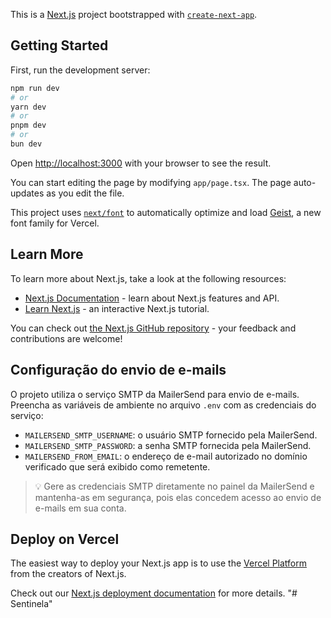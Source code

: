 This is a [Next.js](https://nextjs.org) project bootstrapped with [`create-next-app`](https://nextjs.org/docs/app/api-reference/cli/create-next-app).

## Getting Started

First, run the development server:

```bash
npm run dev
# or
yarn dev
# or
pnpm dev
# or
bun dev
```

Open [http://localhost:3000](http://localhost:3000) with your browser to see the result.

You can start editing the page by modifying `app/page.tsx`. The page auto-updates as you edit the file.

This project uses [`next/font`](https://nextjs.org/docs/app/building-your-application/optimizing/fonts) to automatically optimize and load [Geist](https://vercel.com/font), a new font family for Vercel.

## Learn More

To learn more about Next.js, take a look at the following resources:

- [Next.js Documentation](https://nextjs.org/docs) - learn about Next.js features and API.
- [Learn Next.js](https://nextjs.org/learn) - an interactive Next.js tutorial.

You can check out [the Next.js GitHub repository](https://github.com/vercel/next.js) - your feedback and contributions are welcome!

## Configuração do envio de e-mails

O projeto utiliza o serviço SMTP da MailerSend para envio de e-mails.
Preencha as variáveis de ambiente no arquivo `.env` com as credenciais do serviço:

- `MAILERSEND_SMTP_USERNAME`: o usuário SMTP fornecido pela MailerSend.
- `MAILERSEND_SMTP_PASSWORD`: a senha SMTP fornecida pela MailerSend.
- `MAILERSEND_FROM_EMAIL`: o endereço de e-mail autorizado no domínio verificado que
  será exibido como remetente.

> 💡 Gere as credenciais SMTP diretamente no painel da MailerSend e mantenha-as em
> segurança, pois elas concedem acesso ao envio de e-mails em sua conta.

## Deploy on Vercel

The easiest way to deploy your Next.js app is to use the [Vercel Platform](https://vercel.com/new?utm_medium=default-template&filter=next.js&utm_source=create-next-app&utm_campaign=create-next-app-readme) from the creators of Next.js.

Check out our [Next.js deployment documentation](https://nextjs.org/docs/app/building-your-application/deploying) for more details.
"# Sentinela"

